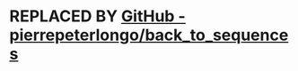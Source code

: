 # REPLACED BY [GitHub - pierrepeterlongo/back_to_sequences](https://github.com/pierrepeterlongo/back_to_sequences)
